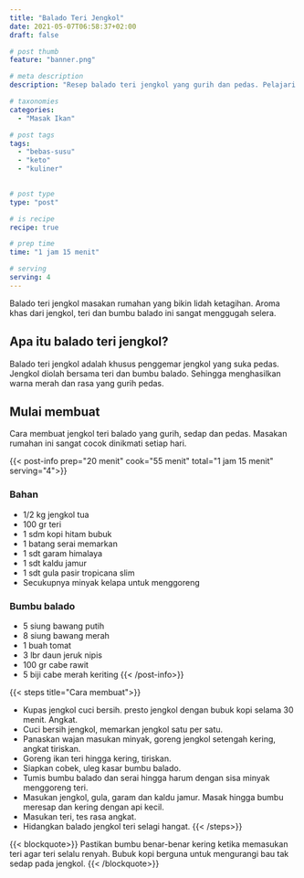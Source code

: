 ```yaml
---
title: "Balado Teri Jengkol"
date: 2021-05-07T06:58:37+02:00
draft: false

# post thumb
feature: "banner.png"

# meta description
description: "Resep balado teri jengkol yang gurih dan pedas. Pelajari selengkapnya cara membuatnya disini."

# taxonomies
categories:
  - "Masak Ikan"

# post tags
tags:
  - "bebas-susu"
  - "keto"
  - "kuliner"
  

# post type
type: "post"

# is recipe
recipe: true

# prep time
time: "1 jam 15 menit"

# serving
serving: 4
---
```

Balado teri jengkol masakan rumahan yang bikin lidah ketagihan. Aroma khas dari jengkol, teri dan bumbu balado ini sangat menggugah selera.

## Apa itu balado teri jengkol?

Balado teri jengkol adalah khusus penggemar jengkol yang suka pedas. Jengkol diolah bersama teri dan bumbu balado. Sehingga menghasilkan warna merah dan rasa yang gurih pedas.

## Mulai membuat

Cara membuat jengkol teri balado yang gurih, sedap dan pedas. Masakan rumahan ini sangat cocok dinikmati setiap hari.

{{< post-info prep="20 menit" cook="55 menit" total="1 jam 15 menit" serving="4">}}

### Bahan

-   1/2 kg jengkol tua
-   100 gr teri
-   1 sdm kopi hitam bubuk
-   1 batang serai memarkan
-   1 sdt garam himalaya
-   1 sdt kaldu jamur
-   1 sdt gula pasir tropicana slim
-   Secukupnya minyak kelapa untuk menggoreng

### Bumbu balado

-   5 siung bawang putih
-   8 siung bawang merah
-   1 buah tomat
-   3 lbr daun jeruk nipis
-   100 gr cabe rawit
-   5 biji cabe merah keriting
{{< /post-info>}}

{{< steps title="Cara membuat">}}
- Kupas jengkol cuci bersih. presto jengkol dengan bubuk kopi selama 30 menit. Angkat.
- Cuci bersih jengkol, memarkan jengkol satu per satu.
- Panaskan wajan masukan minyak, goreng jengkol setengah kering, angkat tiriskan.
- Goreng ikan teri hingga kering, tiriskan.
- Siapkan cobek, uleg kasar bumbu balado.
- Tumis bumbu balado dan serai hingga harum dengan sisa minyak menggoreng teri.
- Masukan jengkol, gula, garam dan kaldu jamur. Masak hingga bumbu meresap dan kering dengan api kecil.
- Masukan teri, tes rasa angkat.
- Hidangkan balado jengkol teri selagi hangat.
{{< /steps>}}

{{< blockquote>}}
Pastikan bumbu benar-benar kering ketika memasukan teri agar teri selalu renyah. Bubuk kopi berguna untuk mengurangi bau tak sedap pada jengkol.
{{< /blockquote>}}

